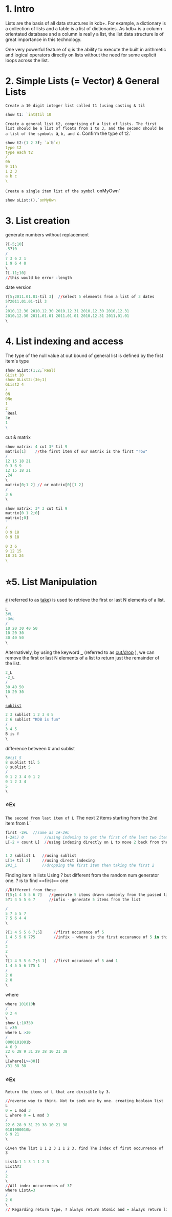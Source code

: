 # 1.  Intro
Lists are the basis of all data structures in kdb+. For example, a dictionary is a collection of lists and a table is a list of dictionaries. As kdb+ is a column orientated database and a column is really a list, the list data structure is of great importance in this technology.

One very powerful feature of q is the ability to execute the built in arithmetic and logical operators directly on lists without the need for some explicit loops across the list.


# 2. Simple Lists (= Vector) & General Lists
`Create a 10 digit integer list called t1 (using casting & til `

```q
show t1: `int$til 10
```

`Create a general list t2, comprising of a list of lists. The first list should be a list of floats from 1 to 3, and the second should be a list of the symbols `a, `b, and `c. Confirm the type of t2.`
```q
show t2:(1 2 3f; `a`b`c)
type t2
type each t2
/
0h
9 11h
1 2 3
a b c
\
```

`Create a single item list of the symbol `onMyOwn`
```q
show sList:(),`onMyOwn
```

# 3. List creation
generate numbers without replacement
```q
?[-5;10]
-5?10
/
7 3 6 2 1
1 9 6 4 0
\
?[-11;10]
//this would be error :length
```
date version
```q
?[5;2011.01.01-til 3]  //select 5 elements from a list of 3 dates
5?2011.01.01-til 3
/
2010.12.30 2010.12.30 2010.12.31 2010.12.30 2010.12.31
2010.12.30 2011.01.01 2011.01.01 2010.12.31 2011.01.01
\
```

# 4. List indexing and access
The type of the null value at out bound of general list is defined by the first item's type
```q
show GList:(1;2;`Real)
GList 10
show GList2:(3e;1)
GList2 4
/
0N
0Ne
1
2
`Real
3e
1
\
```

cut & matrix
```q
show matrix: 4 cut 3* til 9 
matrix[1]    //the first item of our matrix is the first "row"
/
12 15 18 21
0 3 6 9
12 15 18 21
,24
\
matrix[0;1 2] // or matrix[0][1 2]
/
3 6
\

show matrix: 3* 3 cut til 9
matrix[0 1 2;0]
matrix[;0]
`
/
0 9 18
0 9 18

0 3 6
9 12 15
18 21 24
\
```


# ⭐️5. List Manipulation
[`#`](https://code.kx.com/q/ref/take/) (referred to as [take](https://code.kx.com/q/ref/take/)) is used to retrieve the first or last N elements of a list.
```q
L
3#L
-3#L
/
10 20 30 40 50
10 20 30
30 40 50
\

```

Alternatively, by using the keyword [`_`](https://code.kx.com/q4m3/A_Built-in_Functions/#a20-cut-_) (referred to as [cut/drop](https://code.kx.com/q4m3/A_Built-in_Functions/#a20-cut-_) ), we can remove the first or last N elements of a list to return just the remainder of the list.
```q
2_L
-2_L
/
30 40 50
10 20 30
\
```

[`sublist`](https://code.kx.com/q/ref/sublist/)
```q
2 3 sublist 1 2 3 4 5
2 6 sublist "KDB is fun"
/
3 4 5
B is f
\
```

difference between # and sublist
```q
8#til 5
8 sublist til 5
8 sublist 5
/
0 1 2 3 4 0 1 2
0 1 2 3 4
5
\
```

### ⭐️Ex
`The second from last item of L
`The next 2 items starting from the 2nd item from L`
```q
first -2#L  //same as 1#-2#L
(-2#L) 0         //using indexing to get the first of the last two items
L[-2 + count L]  //using indexing directly on L to move 2 back from the end of the list


1 2 sublist L   //using sublist 
L[1+ til 2]     //using direct indexing 
2#1_L           //dropping the first item then taking the first 2
```

Finding item in lists
Using ? but different from the random num generator one.
? is to find ==first== one
```q
//Different from these
?[5;1 4 5 5 6 7]   //generate 5 items drawn randomly from the passed list
5?1 4 5 5 6 7      //infix - generate 5 items from the list 

/
5 7 5 5 7
7 5 6 4 4
\

?[1 4 5 5 6 7;5]     //first occurance of 5
1 4 5 5 6 7?5        //infix - where is the first occurance of 5 in this list
/
2
2
\
?[1 4 5 5 6 7;5 1]   //first occurance of 5 and 1 
1 4 5 5 6 7?5 1 
/
2 0
2 0
\

```
where
```q
where 101010b
/
0 2 4
\
show L:10?50
L >30
where L >30
/
0000101001b
4 6 9
22 6 28 9 31 29 38 10 21 38
\
L[where[L>=30]]
/31 38 38
```

### ⭐️Ex
`Return the items of L that are divisible by 3.`
```q
//reverse way to think. Not to seek one by one. creating boolean list
L
0 = L mod 3
L where 0 = L mod 3
/
22 6 28 9 31 29 38 10 21 38
0101000010b
6 9 21
\
```
`Given the list 1 1 2 3 1 1 2 3, find The index of first occurrence of 3`
```q
ListA:1 1 3 1 1 2 3
ListA?3
/
2
\
//All index occurrences of 3?
where ListA=3
/
2 6
\
// Regarding return type, ? always return atomic and = always return list
```
